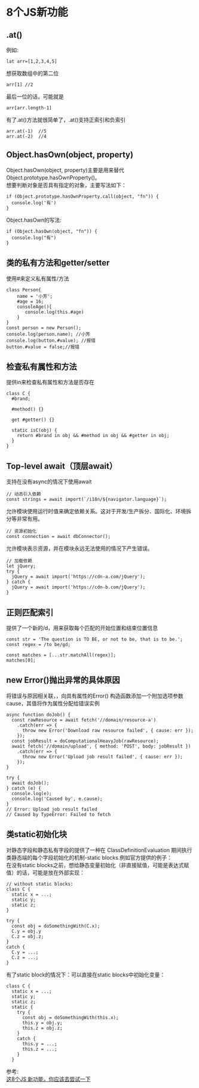 # 8个JS新功能
## .at()
例如:  
``` 
lat arr=[1,2,3,4,5]
```
想获取数组中的第二位
``` 
arr[1] //2
```
最后一位的话，可能就是
``` 
arr[arr.length-1]
```
有了.at()方法就很简单了，.at()支持正索引和负索引
``` 
arr.at(-1)  //5
arr.at(-2)  //4
```
## Object.hasOwn(object, property)
Object.hasOwn(object, property)主要是用来替代Object.prototype.hasOwnProperty()。  
想要判断对象是否具有指定的对象，主要写法如下：  
``` 
if (Object.prototype.hasOwnProperty.call(object, "fn")) {
  console.log('有')
}
```
Object.hasOwn的写法:  
``` 
if (Object.hasOwn(object, "fn")) {
  console.log("有")
}
```
## 类的私有方法和getter/setter
使用#来定义私有属性/方法
``` 
class Person{
    name = '小芳';
    #age = 16;
    consoleAge(){
       console.log(this.#age)
    }
}
const person = new Person();
console.log(person.name); //小芳
console.log(button.#value); //报错
button.#value = false;//报错
```
## 检查私有属性和方法
提供in来检查私有属性和方法是否存在
``` 
class C {
  #brand;

  #method() {}

  get #getter() {}

  static isC(obj) {
    return #brand in obj && #method in obj && #getter in obj;
  }
}
```
## Top-level await（顶层await）
支持在没有async的情况下使用await
``` 
// 动态引入依赖
const strings = await import(`/i18n/${navigator.language}`);
```
允许模块使用运行时值来确定依赖关系。这对于开发/生产拆分、国际化、环境拆分等非常有用。
``` 
// 资源初始化
const connection = await dbConnector();
```
允许模块表示资源，并在模块永远无法使用的情况下产生错误。
``` 
// 加载依赖
let jQuery;
try {
  jQuery = await import('https://cdn-a.com/jQuery');
} catch {
  jQuery = await import('https://cdn-b.com/jQuery');
}
```
## 正则匹配索引
提供了一个新的/d，用来获取每个匹配的开始位置和结束位置信息
```
const str = 'The question is TO BE, or not to be, that is to be.';
const regex = /to be/gd;

const matches = [...str.matchAll(regex)];
matches[0];
```
## new Error()抛出异常的具体原因
将错误与原因相关联，，向具有属性的Error() 构造函数添加一个附加选项参数cause，其值将作为属性分配给错误实例  
``` 
async function doJob() {
  const rawResource = await fetch('//domain/resource-a')
    .catch(err => {
      throw new Error('Download raw resource failed', { cause: err });
    });
  const jobResult = doComputationalHeavyJob(rawResource);
  await fetch('//domain/upload', { method: 'POST', body: jobResult })
    .catch(err => {
      throw new Error('Upload job result failed', { cause: err });
    });
}

try {
  await doJob();
} catch (e) {
  console.log(e);
  console.log('Caused by', e.cause);
}
// Error: Upload job result failed
// Caused by TypeError: Failed to fetch
```
## 类static初始化块
对静态字段和静态私有字段的提供了一种在 ClassDefinitionEvaluation 期间执行类静态端的每个字段初始化的机制-static blocks.例如官方提供的例子：    
在没有static blocks之前，想给静态变量初始化（非直接赋值，可能是表达式赋值）的话，可能是放在外部实现：
``` 
// without static blocks:
class C {
  static x = ...;
  static y;
  static z;
}

try {
  const obj = doSomethingWith(C.x);
  C.y = obj.y
  C.z = obj.z;
}
catch {
  C.y = ...;
  C.z = ...;
}
```
有了static block的情况下：可以直接在static blocks中初始化变量：
``` 
class C {
  static x = ...;
  static y;
  static z;
  static {
    try {
      const obj = doSomethingWith(this.x);
      this.y = obj.y;
      this.z = obj.z;
    }
    catch {
      this.y = ...;
      this.z = ...;
    }
  }
```
参考:  
[这8个JS 新功能，你应该去尝试一下](https://juejin.cn/post/7054009669206933534?utm_source=gold_browser_extension)
